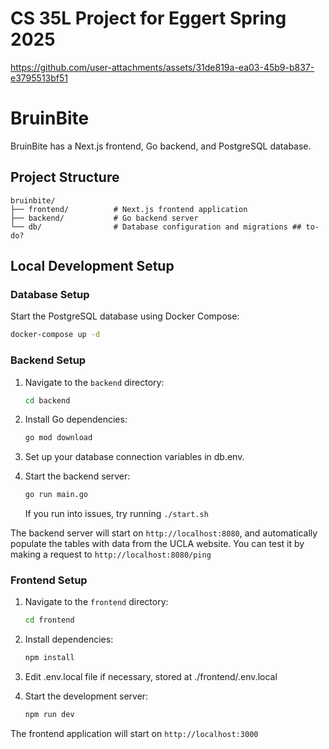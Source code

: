 # CS 35L Project for Eggert Spring 2025

https://github.com/user-attachments/assets/31de819a-ea03-45b9-b837-e3795513bf51

# BruinBite

BruinBite has a Next.js frontend, Go backend, and PostgreSQL database.

## Project Structure

```
bruinbite/
├── frontend/          # Next.js frontend application
├── backend/           # Go backend server
└── db/                # Database configuration and migrations ## to-do?
```

## Local Development Setup

### Database Setup

Start the PostgreSQL database using Docker Compose:
   ```bash
   docker-compose up -d
   ```

### Backend Setup

1. Navigate to the `backend` directory:
   ```bash
   cd backend
   ```

2. Install Go dependencies:
   ```bash
   go mod download
   ```

3. Set up your database connection variables in db.env.

4. Start the backend server:
   ```bash
   go run main.go
   ```
   If you run into issues, try running `./start.sh`

The backend server will start on `http://localhost:8080`, and automatically populate the tables with data from the UCLA website. You can test it by making a request to `http://localhost:8080/ping`

### Frontend Setup

1. Navigate to the `frontend` directory:
   ```bash
   cd frontend
   ```

2. Install dependencies:
   ```bash
   npm install
   ```

3. Edit .env.local file if necessary, stored at ./frontend/.env.local

4. Start the development server:
   ```bash
   npm run dev
   ```

The frontend application will start on `http://localhost:3000`
